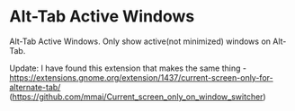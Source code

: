 # Alt-Tab Active Windows

Alt-Tab Active Windows. Only show active(not minimized) windows on Alt-Tab.

Update: I have found this extension that makes the same thing - https://extensions.gnome.org/extension/1437/current-screen-only-for-alternate-tab/ (https://github.com/mmai/Current_screen_only_on_window_switcher)
